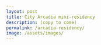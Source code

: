 ```yaml
---
layout: post
title: City Arcadia mini-residency
description: (copy to come)
permalink: /arcadia-residency/
image: /assets/images/
---
```

